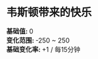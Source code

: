 # 韦斯顿带来的快乐  
<div style="font-size:1.2em"><b>基础值: </b> 0 </div>  
<div style="font-size:1.2em"><b>变化范围: </b> -250 ~ 250 </div>  
<div style="font-size:1.2em"><b>基础变化率: </b> +1 / 每15分钟 </div>  


<script>document.title="韦斯顿带来的快乐 - 卡牌生存百科 Card Survival Wiki";</script>